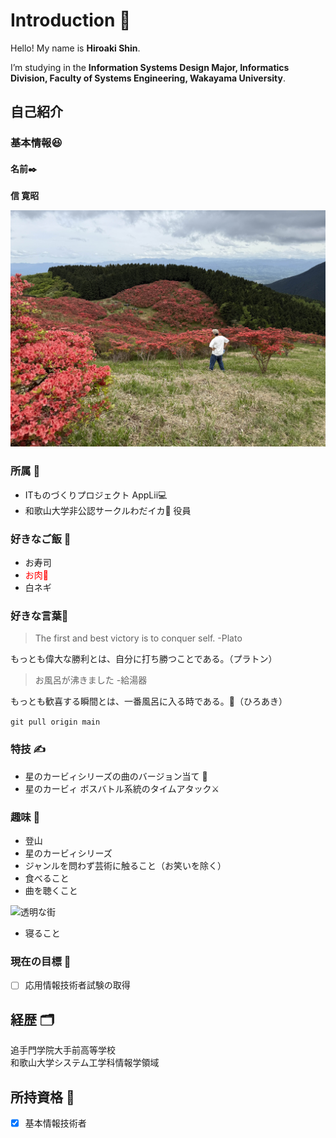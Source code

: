 # Introduction 🥳

Hello! My name is **Hiroaki Shin**.

I’m studying in the **Information Systems Design Major, Informatics Division, Faculty of Systems Engineering, Wakayama University**.


## 自己紹介

### 基本情報😆
#### 名前✒️
**信 寛昭**

![後ろ姿](./IMG_8218.jpg)

### 所属 🥕
- ITものづくりプロジェクト AppLii💻
- 和歌山大学非公認サークルわだイカ🦑 役員

### 好きなご飯 🍖
- お寿司
- <span style="color : red">お肉🍖</span>
- 白ネギ
### 好きな言葉💫
> The first and best victory is to conquer self. -Plato

もっとも偉大な勝利とは、自分に打ち勝つことである。（プラトン）

> お風呂が沸きました -給湯器

もっとも歓喜する瞬間とは、一番風呂に入る時である。🛀（ひろあき）

`
git pull origin main
`


### 特技 ✍️
- 星のカービィシリーズの曲のバージョン当て 🌟
- 星のカービィ ボスバトル系統のタイムアタック⚔

### 趣味 🍳
- 登山
- 星のカービィシリーズ
- ジャンルを問わず芸術に触ること（お笑いを除く）
- 食べること
- 曲を聴くこと

![透明な街](http://img.youtube.com/vi/C5-GCpRhjBA/maxresdefault.jpg)
- 寝ること

### 現在の目標 🎯
- [ ] 応用情報技術者試験の取得

## 経歴  🗂️
追手門学院大手前高等学校  
和歌山大学システム工学科情報学領域

## 所持資格 📃
- [x] 基本情報技術者